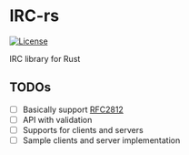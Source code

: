 # IRC-rs

[![License](https://img.shields.io/github/license/zonyitoo/irc-rs.svg)](https://github.com/zonyitoo/irc-rs)

IRC library for Rust

## TODOs

- [ ] Basically support [RFC2812](https://tools.ietf.org/html/rfc2812)
- [ ] API with validation
- [ ] Supports for clients and servers
- [ ] Sample clients and server implementation
